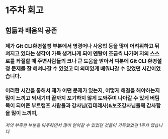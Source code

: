# 1주차 회고
## 힘듦과 배움의 공존
### 제가 Git CLI환경설정 부분에서 명령어나 사용법 등을 많이 어려워하고 뒤쳐지고 있다는 생각이 가득 생겨나게 되어 멘탈이 조금씩 나가며 저의 스스로를 좌절할 때 주변사람들의 크나 큰 도움을 받아서 덕분에 Git CLI 환경설정 문제를 잘 헤쳐나갈 수 있었고 더 의미있게 배워나갈 수 있었던 시간이었습니다.  
### 이러한 시간을 통해서 제가 어떤 문제가 있는지, 어떻게 해결을 해야하는지 많이 느끼고 되새기며 끝까지 포기하지 않게 도와주며 나아갈 수 있게 버팀목이 되어준 부트캠프 사람들과 강사님(김데레사)&보조강사님들께 감사함을 많이 느끼며,  

*저의 부족한 부분을 마주하면서 많이 얻어갈 수 있었던 것들이 가득했었던 1주차 였습니다.*
